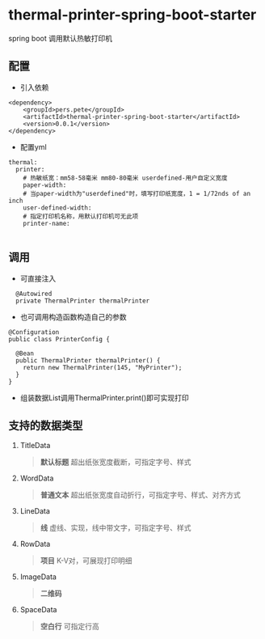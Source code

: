 # thermal-printer-spring-boot-starter
spring boot 调用默认热敏打印机

## 配置

- 引入依赖
```
<dependency>
    <groupId>pers.pete</groupId>
    <artifactId>thermal-printer-spring-boot-starter</artifactId>
    <version>0.0.1</version>
</dependency>
```

- 配置yml
```
thermal:
  printer:
    # 热敏纸宽：mm58-58毫米 mm80-80毫米 userdefined-用户自定义宽度
    paper-width: 
    # 当paper-width为"userdefined"时，填写打印纸宽度，1 = 1/72nds of an inch
    user-defined-width: 
    # 指定打印机名称，用默认打印机可无此项
    printer-name:
    
```

## 调用

- 可直接注入
```
  @Autowired
  private ThermalPrinter thermalPrinter
```

- 也可调用构造函数构造自己的参数
```
@Configuration
public class PrinterConfig {
  
  @Bean
  public ThermalPrinter thermalPrinter() {
    return new ThermalPrinter(145, "MyPrinter");
  }
}
```

- 组装数据List调用ThermalPrinter.print()即可实现打印

## 支持的数据类型

1. TitleData
    > **默认标题** 超出纸张宽度截断，可指定字号、样式

1. WordData
    > **普通文本** 超出纸张宽度自动折行，可指定字号、样式、对齐方式
 
1. LineData
    > **线** 虚线、实现，线中带文字，可指定字号、样式

1. RowData
    > **项目** K-V对，可展现打印明细
 
1. ImageData
    > **二维码**
 
1. SpaceData
    > **空白行** 可指定行高